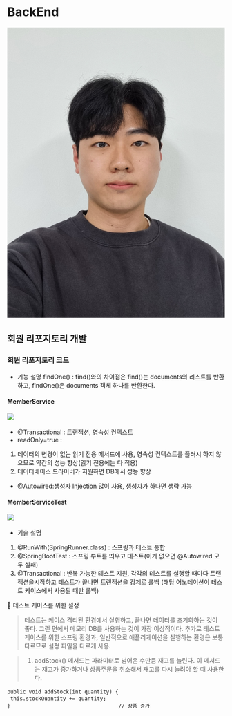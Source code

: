 # BackEnd

<img src='images/등록.jpg'></img>
## 회원 리포지토리 개발

### 회원 리포지토리 코드

- 기능 설명
	findOne() :
	find()와의 차이점은 find()는 documents의 리스트를 반환하고, findOne()은 documents
    객체 하나를 반환한다.


#### MemberService

![](https://velog.velcdn.com/images/beomgeun/post/6ab8ace4-7eee-41a6-8994-087e56aef593/image.png)

- @Transactional : 트랜잭션, 영속성 컨텍스트
- readOnly=true :
1. 데이터의 변경이 없는 읽기 전용 메서드에 사용, 영속성 컨텍스트를 플러시 하지 않으므로 약간의
성능 향상(읽기 전용에는 다 적용)
2. 데이터베이스 드라이버가 지원하면 DB에서 성능 향상
- @Autowired:생성자 Injection 많이 사용, 생성자가 하나면 생략 가능


#### MemberServiceTest

![](https://velog.velcdn.com/images/beomgeun/post/bc695746-5ec5-44b2-90d5-54382cc21abd/image.png)

- 기술 설명
1. @RunWith(SpringRunner.class) : 스프링과 테스트 통합
2. @SpringBootTest : 스프링 부트를 띄우고 테스트(이게 없으면 @Autowired 모두 실패)
3. @Transactional : 반복 가능한 테스트 지원, 각각의 테스트를 실행할 때마다 트랜잭션을시작하고 테스트가 끝나면 트랜잭션을 강제로 롤백
(해당 어노테이션이 테스트 케이스에서 사용될 때만 롤백)

📌 테스트 케이스를 위한 설정
> 테스트는 케이스 격리된 환경에서 실행하고, 끝나면 데이터를 초기화하는 것이 좋다. 그런 면에서 메모리 DB를 사용하는 것이 가장 이상적이다.
추가로 테스트 케이스를 위한 스프링 환경과, 일반적으로 애플리케이션을 실행하는 환경은 보통 다르므로 설정 파일을 다르게 사용.


> 1. addStock() 메서드는 파라미터로 넘어온 수만큼 재고를 늘린다. 이 메서드는 재고가 증가하거나 상품주문을 취소해서 재고를 다시 늘려야 할 때 사용한다.

```
public void addStock(int quantity) {
 this.stockQuantity += quantity;
} 									// 상품 증가
```
